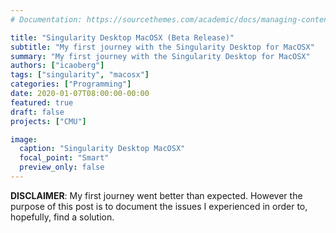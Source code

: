 ```yaml
---
# Documentation: https://sourcethemes.com/academic/docs/managing-content/

title: "Singularity Desktop MacOSX (Beta Release)"
subtitle: "My first journey with the Singularity Desktop for MacOSX"
summary: "My first journey with the Singularity Desktop for MacOSX"
authors: ["icaoberg"]
tags: ["singularity", "macosx"]
categories: ["Programming"]
date: 2020-01-07T08:00:00-00:00
featured: true
draft: false
projects: ["CMU"]

image:
  caption: "Singularity Desktop MacOSX"
  focal_point: "Smart"
  preview_only: false
---
```


**DISCLAIMER**: My first journey went better than expected. However the purpose of this post is to document the issues I experienced in order to, hopefully, find a solution.

